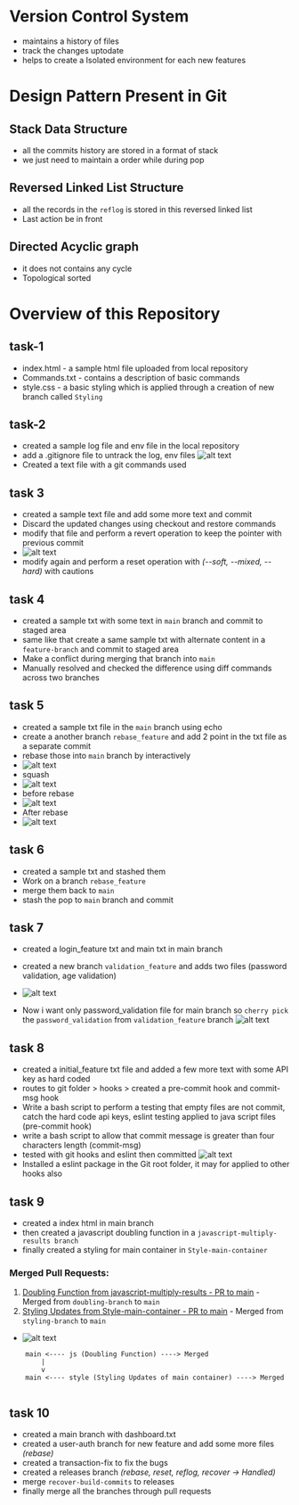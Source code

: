 # Version Control System

- maintains a history of files
- track the changes uptodate
- helps to create a Isolated environment for each new features

# Design Pattern Present in Git

## Stack Data Structure

- all the commits history are stored in a format of stack
- we just need to maintain a order while during pop

## Reversed Linked List Structure
- all the records in the `reflog` is stored in this reversed linked list
- Last action be in front

## Directed Acyclic graph
- it does not contains any cycle
- Topological sorted 
# Overview of this Repository

## task-1

- index.html - a sample html file uploaded from local repository
- Commands.txt - contains a description of basic commands
- style.css - a basic styling which is applied through a creation of new branch called `Styling`

## task-2

- created a sample log file and env file in the local repository
- add a .gitignore file to untrack the log, env files
  ![alt text](./Assests/image.png)
- Created a text file with a git commands used

## task 3

- created a sample text file and add some more text and commit
- Discard the updated changes using checkout and restore commands
- modify that file and perform a revert operation to keep the pointer with previous commit
- ![alt text](./Assests/revert.png)
- modify again and perform a reset operation with _(--soft, --mixed, --hard)_ with cautions

## task 4

- created a sample txt with some text in `main` branch and commit to staged area
- same like that create a same sample txt with alternate content in a `feature-branch` and commit to staged area
- Make a conflict during merging that branch into `main`
- Manually resolved and checked the difference using diff commands across two branches

## task 5

- created a sample txt file in the `main` branch using echo
- create a another branch `rebase_feature` and add 2 point in the txt file as a separate commit
- rebase those into `main` branch by interactively
- ![alt text](./Assests/rebase-1.png)
- squash
- ![alt text](./Assests/rebase-2.png)
- before rebase
- ![alt text](./Assests/bef_rebase.png)
- After rebase
- ![alt text](./Assests/aft_rebase.png)

## task 6

- created a sample txt and stashed them
- Work on a branch `rebase_feature`
- merge them back to `main`
- stash the pop to `main` branch and commit

## task 7

- created a login_feature txt and main txt in main branch
- created a new branch `validation_feature` and adds two files
  (password validation, age validation)
- ![alt text](./Assests/cherry-pick-branch.png)

- Now i want only password_validation file for main branch so `cherry pick` the `password_validation` from `validation_feature` branch
  ![alt text](./Assests/cherry-pick.png)

## task 8

- created a initial_feature txt file and added a few more text with some API key as hard coded
- routes to git folder > hooks > created a pre-commit hook and commit-msg hook
- Write a bash script to perform a testing that empty files are not commit, catch the hard code api keys, eslint testing applied to java script files (pre-commit hook)
- write a bash script to allow that commit message is greater than four characters length (commit-msg)
- tested with git hooks and eslint then committed
  ![alt text](./Assests/hooks.png)
- Installed a eslint package in the Git root folder, it may for applied to other hooks also

## task 9

- created a index html in main branch
- then created a javascript doubling function in a `javascript-multiply-results branch`
- finally created a styling for main container in `Style-main-container`

### Merged Pull Requests:

1. [Doubling Function from javascript-multiply-results - PR to main](https://github.com/kavinkumar24/Git/pull/1) - Merged from `doubling-branch` to `main`
2. [Styling Updates from Style-main-container - PR to main](https://github.com/kavinkumar24/Git/pull/2) - Merged from `styling-branch` to `main`

- ![alt text](./Assests/pull-request-2.png)

````
    main <---- js (Doubling Function) ----> Merged
        |
        v
    main <---- style (Styling Updates of main container) ----> Merged
    
````
## task 10
- created a main branch with dashboard.txt
- created a user-auth branch for new feature and add some more files _(rebase)_
- created a transaction-fix to fix the bugs 
- created a releases branch _(rebase, reset, reflog, recover -> Handled)_
- merge `recover-build-commits` to releases
- finally merge all the branches through pull requests
